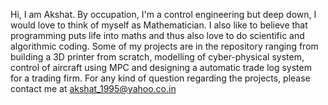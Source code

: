 Hi,
I am Akshat. By occupation, I'm a control engineering but deep down, I would love to think of myself as Mathematician. I also like to believe that programming puts life 
into maths and thus also love to do scientific and algorithmic coding. Some of my projects are in the repository ranging from building a 3D printer from scratch, modelling of cyber-physical system,
control of aircraft using MPC and designing a automatic trade log system for a trading firm. 
For any kind of question regarding the projects, please contact me at akshat_1995@yahoo.co.in
